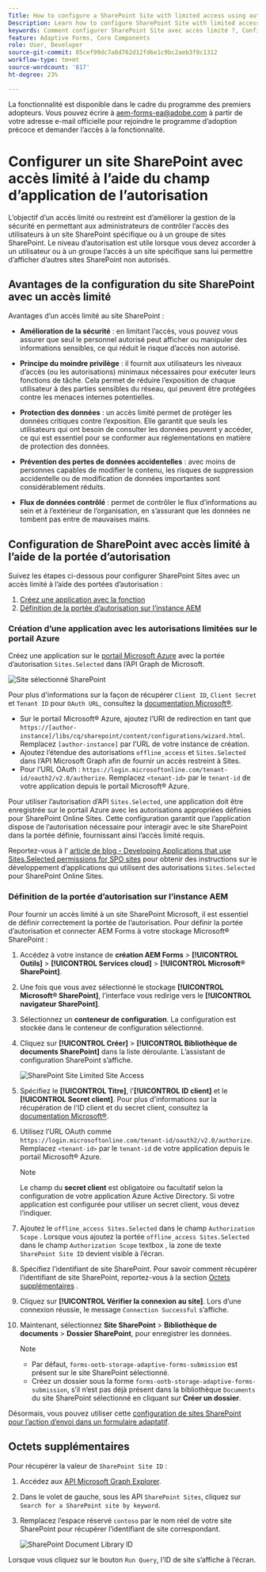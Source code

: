 ```yaml
---
Title: How to configure a SharePoint Site with limited access using authorization scope?
Description: Learn how to configure SharePoint Site with limited access using the authorization scope.
keywords: Comment configurer SharePoint Site avec accès limité ?, Configurer SharePoint avec accès limité, Utiliser la portée d’autorisation pour limiter l’accès à SharePoint Site.
feature: Adaptive Forms, Core Components
role: User, Developer
source-git-commit: 85cef99dc7a8d762d12fd6e1c9bc2aeb3f8c1312
workflow-type: tm+mt
source-wordcount: '817'
ht-degree: 23%

---
```



<span class="preview"> La fonctionnalité est disponible dans le cadre du programme des premiers adopteurs. Vous pouvez écrire à aem-forms-ea@adobe.com à partir de votre adresse e-mail officielle pour rejoindre le programme d’adoption précoce et demander l’accès à la fonctionnalité. </span>

# Configurer un site SharePoint avec accès limité à l’aide du champ d’application de l’autorisation

L’objectif d’un accès limité ou restreint est d’améliorer la gestion de la sécurité en permettant aux administrateurs de contrôler l’accès des utilisateurs à un site SharePoint spécifique ou à un groupe de sites SharePoint. Le niveau d’autorisation est utile lorsque vous devez accorder à un utilisateur ou à un groupe l’accès à un site spécifique sans lui permettre d’afficher d’autres sites SharePoint non autorisés.

## Avantages de la configuration du site SharePoint avec un accès limité

Avantages d’un accès limité au site SharePoint :

* **Amélioration de la sécurité** : en limitant l’accès, vous pouvez vous assurer que seul le personnel autorisé peut afficher ou manipuler des informations sensibles, ce qui réduit le risque d’accès non autorisé.

* **Principe du moindre privilège** : il fournit aux utilisateurs les niveaux d’accès (ou les autorisations) minimaux nécessaires pour exécuter leurs fonctions de tâche. Cela permet de réduire l’exposition de chaque utilisateur à des parties sensibles du réseau, qui peuvent être protégées contre les menaces internes potentielles.

* **Protection des données** : un accès limité permet de protéger les données critiques contre l’exposition. Elle garantit que seuls les utilisateurs qui ont besoin de consulter les données peuvent y accéder, ce qui est essentiel pour se conformer aux réglementations en matière de protection des données.

* **Prévention des pertes de données accidentelles** : avec moins de personnes capables de modifier le contenu, les risques de suppression accidentelle ou de modification de données importantes sont considérablement réduits.

* **Flux de données contrôlé** : permet de contrôler le flux d’informations au sein et à l’extérieur de l’organisation, en s’assurant que les données ne tombent pas entre de mauvaises mains.

## Configuration de SharePoint avec accès limité à l’aide de la portée d’autorisation

Suivez les étapes ci-dessous pour configurer SharePoint Sites avec un accès limité à l’aide des portées d’autorisation :

1. [Créez une application avec la fonction ](#create-an-application-with-the-limited-permission-in-the-azure-portal)
1. [Définition de la portée d’autorisation sur l’instance AEM](#set-the-authorization-scope-at-aem-instance)

### Création d’une application avec les autorisations limitées sur le portail Azure

Créez une application sur le [portail Microsoft Azure](https://portal.azure.com/#home) avec la portée d’autorisation `Sites.Selected` dans l’API Graph de Microsoft.

![Site sélectionné SharePoint](/help/forms/assets/sharepoint-selected-site.png)

Pour plus d&#39;informations sur la façon de récupérer `Client ID`, `Client Secret` et `Tenant ID` pour `OAuth URL`, consultez la [documentation Microsoft®](https://learn.microsoft.com/fr-fr/graph/auth-register-app-v2).
* Sur le portail Microsoft® Azure, ajoutez l’URI de redirection en tant que `https://[author-instance]/libs/cq/sharepoint/content/configurations/wizard.html`. Remplacez `[author-instance]` par l’URL de votre instance de création.
* Ajoutez l’étendue des autorisations `offline_access` et `Sites.Selected` dans l’API Microsoft Graph afin de fournir un accès restreint à Sites.
* Pour l’URL OAuth : `https://login.microsoftonline.com/tenant-id/oauth2/v2.0/authorize`. Remplacez `<tenant-id>` par le `tenant-id` de votre application depuis le portail Microsoft® Azure.

Pour utiliser l’autorisation d’API `Sites.Selected`, une application doit être enregistrée sur le portail Azure avec les autorisations appropriées définies pour SharePoint Online Sites. Cette configuration garantit que l’application dispose de l’autorisation nécessaire pour interagir avec le site SharePoint dans la portée définie, fournissant ainsi l’accès limité requis.

Reportez-vous à l’ [article de blog - Developing Applications that use Sites.Selected permissions for SPO sites](https://techcommunity.microsoft.com/t5/microsoft-sharepoint-blog/develop-applications-that-use-sites-selected-permissions-for-spo/ba-p/3790476) pour obtenir des instructions sur le développement d’applications qui utilisent des autorisations `Sites.Selected` pour SharePoint Online Sites.

### Définition de la portée d’autorisation sur l’instance AEM

Pour fournir un accès limité à un site SharePoint Microsoft, il est essentiel de définir correctement la portée de l’autorisation. Pour définir la portée d’autorisation et connecter AEM Forms à votre stockage Microsoft® SharePoint :

1. Accédez à votre instance de **création AEM Forms** > **[!UICONTROL Outils]** > **[!UICONTROL Services cloud]** > **[!UICONTROL Microsoft® SharePoint]**.
1. Une fois que vous avez sélectionné le stockage **[!UICONTROL Microsoft® SharePoint]**, l’interface vous redirige vers le **[!UICONTROL navigateur SharePoint]**.
1. Sélectionnez un **conteneur de configuration**. La configuration est stockée dans le conteneur de configuration sélectionné.
1. Cliquez sur **[!UICONTROL Créer]** > **[!UICONTROL Bibliothèque de documents SharePoint]** dans la liste déroulante. L’assistant de configuration SharePoint s’affiche.

   ![SharePoint Site Limited Site Access](/help/forms/assets/sharepoint-doc-library-limited-scopes.png)

1. Spécifiez le **[!UICONTROL Titre]**, l&#39;**[!UICONTROL ID client]** et le **[!UICONTROL Secret client]**. Pour plus d&#39;informations sur la récupération de l&#39;ID client et du secret client, consultez la [documentation Microsoft®](https://learn.microsoft.com/fr-fr/graph/auth-register-app-v2).

1. Utilisez l’URL OAuth comme `https://login.microsoftonline.com/tenant-id/oauth2/v2.0/authorize`. Remplacez `<tenant-id>` par le `tenant-id` de votre application depuis le portail Microsoft® Azure.

   >[!NOTE]
   >
   > Le champ du **secret client** est obligatoire ou facultatif selon la configuration de votre application Azure Active Directory. Si votre application est configurée pour utiliser un secret client, vous devez l’indiquer.

1. Ajoutez le `offline_access Sites.Selected` dans le champ `Authorization Scope` . Lorsque vous ajoutez la portée `offline_access Sites.Selected` dans le champ `Authorization Scope` textbox , la zone de texte `SharePoint Site ID` devient visible à l’écran.

1. Spécifiez l’identifiant de site SharePoint. Pour savoir comment récupérer l’identifiant de site SharePoint, reportez-vous à la section [Octets supplémentaires](#extra-bytes) .

1. Cliquez sur **[!UICONTROL Vérifier la connexion au site]**. Lors d’une connexion réussie, le message `Connection Successful` s’affiche.

1. Maintenant, sélectionnez **Site SharePoint** > **Bibliothèque de documents** > **Dossier SharePoint**, pour enregistrer les données.

   >[!NOTE]
   >
   >* Par défaut, `forms-ootb-storage-adaptive-forms-submission` est présent sur le site SharePoint sélectionné.
   >* Créez un dossier sous la forme `forms-ootb-storage-adaptive-forms-submission`, s’il n’est pas déjà présent dans la bibliothèque `Documents` du site SharePoint sélectionné en cliquant sur **Créer un dossier**.

Désormais, vous pouvez utiliser cette [configuration de sites SharePoint pour l’action d’envoi dans un formulaire adaptatif](/help/forms/configure-submit-action-sharepoint.md#use-sharepoint-document-library-configuration-in-an-adaptive-form-use-sharepoint-configuartion-in-af).

## Octets supplémentaires

Pour récupérer la valeur de `SharePoint Site ID` :
1. Accédez aux [API Microsoft Graph Explorer](https://developer.microsoft.com/en-us/graph/graph-explorer).
1. Dans le volet de gauche, sous les API `SharePoint Sites`, cliquez sur `Search for a SharePoint site by keyword`.
1. Remplacez l’espace réservé `contoso` par le nom réel de votre site SharePoint pour récupérer l’identifiant de site correspondant.

   ![SharePoint Document Library ID](/help/forms/assets/sharepoint-site-id.png)

Lorsque vous cliquez sur le bouton `Run Query`, l’ID de site s’affiche à l’écran.